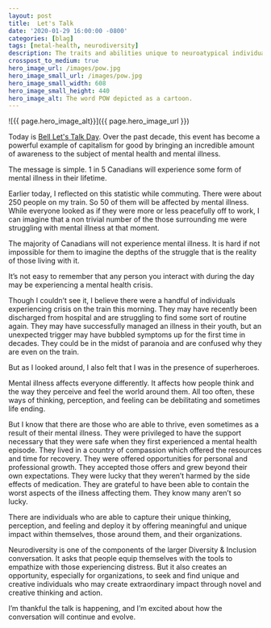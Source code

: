 ```yaml
---
layout: post
title:  Let's Talk
date: '2020-01-29 16:00:00 -0800'
categories: [blag]
tags: [metal-health, neurodiversity]
description: The traits and abilities unique to neuroatypical individuals make some of them superheroes.
crosspost_to_medium: true
hero_image_url: /images/pow.jpg
hero_image_small_url: /images/pow.jpg
hero_image_small_width: 608
hero_image_small_height: 440
hero_image_alt: The word POW depicted as a cartoon.
---
```

![{{ page.hero_image_alt}}]({{ page.hero_image_url }})

Today is [Bell Let's Talk Day](https://en.wikipedia.org/wiki/Bell_Let%27s_Talk). Over the past decade, this event has become a powerful example of capitalism for good by bringing an incredible amount of awareness to the subject of mental health and mental illness.

The message is simple. 1 in 5 Canadians will experience some form of mental illness in their lifetime.

Earlier today, I reflected on this statistic while commuting. There were about 250 people on my train. So 50 of them will be affected by mental illness. While everyone looked as if they were more or less peacefully off to work, I can imagine that a non trivial number of the those surrounding me were struggling with mental illness at that moment.

The majority of Canadians will not experience mental illness. It is hard if not impossible for them to imagine the depths of the struggle that is the reality of those living with it.

It’s not easy to remember that any person you interact with during the day may be experiencing a mental health crisis.

Though I couldn’t see it, I believe there were a handful of individuals experiencing crisis on the train this morning. They may have recently been discharged from hospital and are struggling to find some sort of routine again. They may have successfully managed an illness in their youth, but an unexpected trigger may have bubbled symptoms up for the first time in decades. They could be in the midst of paranoia and are confused why they are even on the train.

But as I looked around, I also felt that I was in the presence of superheroes.

Mental illness affects everyone differently. It affects how people think and the way they perceive and feel the world around them. All too often, these ways of thinking, perception, and feeling can be debilitating and sometimes life ending.

But I know that there are those who are able to thrive, even sometimes as a result of their mental illness. They were privileged to have the support necessary that they were safe when they first experienced a mental health episode. They lived in a country of compassion which offered the resources and time for recovery. They were offered opportunities for personal and professional growth. They accepted those offers and grew beyond their own expectations. They were lucky that they weren’t harmed by the side effects of medication. They are grateful to have been able to contain the worst aspects of the illness affecting them. They know many aren’t so lucky.

There are individuals who are able to capture their unique thinking, perception, and feeling and deploy it by offering meaningful and unique impact within themselves, those around them, and their organizations.

Neurodiversity is one of the components of the larger Diversity & Inclusion conversation. It asks that people equip themselves with the tools to empathize with those experiencing distress. But it also creates an opportunity, especially for organizations, to seek and find unique and creative individuals who may create extraordinary impact through novel and creative thinking and action.

I’m thankful the talk is happening, and I’m excited about how the conversation will continue and evolve.